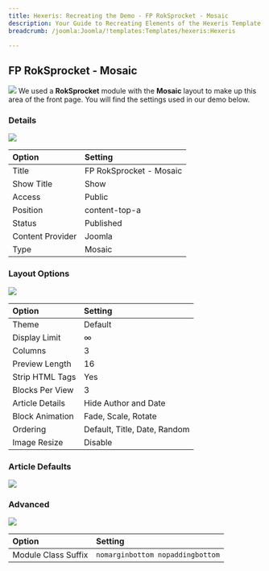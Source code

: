 ```yaml
---
title: Hexeris: Recreating the Demo - FP RokSprocket - Mosaic
description: Your Guide to Recreating Elements of the Hexeris Template for Joomla
breadcrumb: /joomla:Joomla/!templates:Templates/hexeris:Hexeris

---
```


FP RokSprocket - Mosaic
-----
![][demo]
We used a **RokSprocket** module with the **Mosaic** layout to make up this area of the front page. You will find the settings used in our demo below.

### Details
![][demo2]

| Option           | Setting                 |  
| :--------------- | :---------------------- |  
| Title            | FP RokSprocket - Mosaic |  
| Show Title       | Show                    |  
| Access           | Public                  |  
| Position         | content-top-a           |  
| Status           | Published               |  
| Content Provider | Joomla                  |  
| Type             | Mosaic                  |  

### Layout Options
![][demo3]

| Option          | Setting                      |  
| :-------------- | :--------------------------- |  
| Theme           | Default                      |  
| Display Limit   | ∞                            |  
| Columns         | 3                            |  
| Preview Length  | 16                           |  
| Strip HTML Tags | Yes                          |  
| Blocks Per View | 3                            |  
| Article Details | Hide Author and Date         |  
| Block Animation | Fade, Scale, Rotate          |  
| Ordering        | Default, Title, Date, Random |  
| Image Resize    | Disable                      |  

### Article Defaults
![][demo4]

### Advanced
![][demo5]

| Option              | Setting                          |  
| :------------------ | :------------------------------- |  
| Module Class Suffix | `nomarginbottom nopaddingbottom` |  

[demo]: assets/demo_4.jpeg
[demo2]: assets/mosaic_1.jpeg
[demo3]: assets/mosaic_2.jpeg
[demo4]: assets/mosaic_3.jpeg
[demo5]: assets/mosaic_4.jpeg